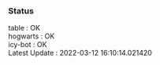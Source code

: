 ### Status


table : OK  
hogwarts : OK  
icy-bot : OK  
Latest Update : 2022-03-12 16:10:14.021420
